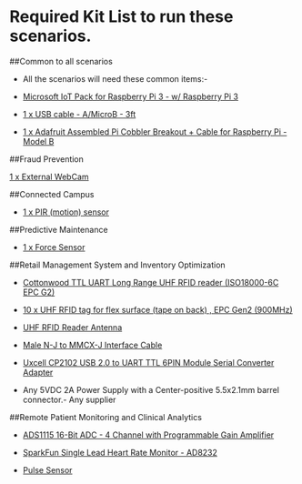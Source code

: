 # Required Kit List to run these scenarios.

##Common to all scenarios

* All the scenarios will need these common items:-

* [Microsoft IoT Pack for Raspberry Pi 3 - w/ Raspberry Pi 3](https://www.adafruit.com/products/2733)

* [1 x USB cable - A/MicroB - 3ft](https://www.adafruit.com/product/592)

* [1 x Adafruit Assembled Pi Cobbler Breakout + Cable for Raspberry Pi - Model B](https://www.adafruit.com/product/914)

##Fraud Prevention

[1 x External WebCam](https://www.amazon.com/Microsoft-LifeCam-HD-3000-Webcam-T3H-00011/dp/B008ZVRAQS/ref=sr_1_1?ie=UTF8&qid=1438711398&sr=8-1&keywords=lifecam+hd-300) 

##Connected Campus

* [1 x PIR (motion) sensor](https://www.adafruit.com/product/189)

##Predictive Maintenance

* [1 x Force Sensor](http://www.digikey.com/product-detail/en/30-81794/1027-1001-ND/2476468)

##Retail Management System and Inventory Optimization

* [Cottonwood TTL UART Long Range UHF RFID reader (ISO18000-6C EPC G2)](http://store.cutedigi.com/cottonwood-ttl-uart-long-range-uhf-rfid-reader-iso18000-6c-epc-g2/#aid=6213)

* [10 x UHF RFID tag for flex surface (tape on back) , EPC Gen2 (900MHz)](http://store.cutedigi.com/uhf-rfid-tag-for-flex-surface-tape-on-back-epc-gen2-900mhz/) 

* [UHF RFID Reader Antenna](http://store.cutedigi.com/uhf-rfid-reader-antenna-902-928mhz-8dbi-rhc-pol/#aid=6213) 

* [Male N-J to MMCX-J Interface Cable](http://store.cutedigi.com/male-n-j-to-mmcx-j-interface-cable/#aid=6213) 

* [Uxcell CP2102 USB 2.0 to UART TTL 6PIN Module Serial Converter Adapter](https://www.amazon.com/gp/product/B00SL0U3RG/ref=as_li_ss_tl?psc=1&redirect=true&ref_=oh_aui_detailpage_o01_s00&linkCode=sl1&tag=gettawaywit0c-20&linkId=8221398cfd7444c42f165fbc0d2d75e2) 

* Any 5VDC 2A Power Supply with a Center-positive 5.5x2.1mm barrel connector.- Any supplier


##Remote Patient Monitoring and Clinical Analytics

* [ADS1115 16-Bit ADC - 4 Channel with Programmable Gain Amplifier](https://www.adafruit.com/products/1085)

* [SparkFun Single Lead Heart Rate Monitor - AD8232](https://www.sparkfun.com/products/12650)

* [Pulse Sensor](https://www.sparkfun.com/products/11574)

